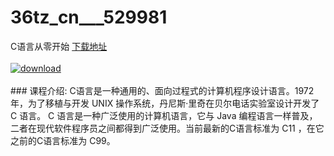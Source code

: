 # 36tz_cn___529981
C语言从零开始
[下载地址](http://www.36tz.cn/article/529981 "下载地址")
<br/></br>[![download](http://36tz.cn/muke_img/2020_01_1-53-300x195.png "下载地址")](http://www.36tz.cn/article/529981 "下载地址")
<br/></br>### 课程介绍:
C语言是一种通用的、面向过程式的计算机程序设计语言。1972 年，为了移植与开发 UNIX 操作系统，丹尼斯·里奇在贝尔电话实验室设计开发了 C 语言。
C 语言是一种广泛使用的计算机语言，它与 Java 编程语言一样普及，二者在现代软件程序员之间都得到广泛使用。当前最新的C语言标准为 C11 ，在它之前的C语言标准为 C99。

